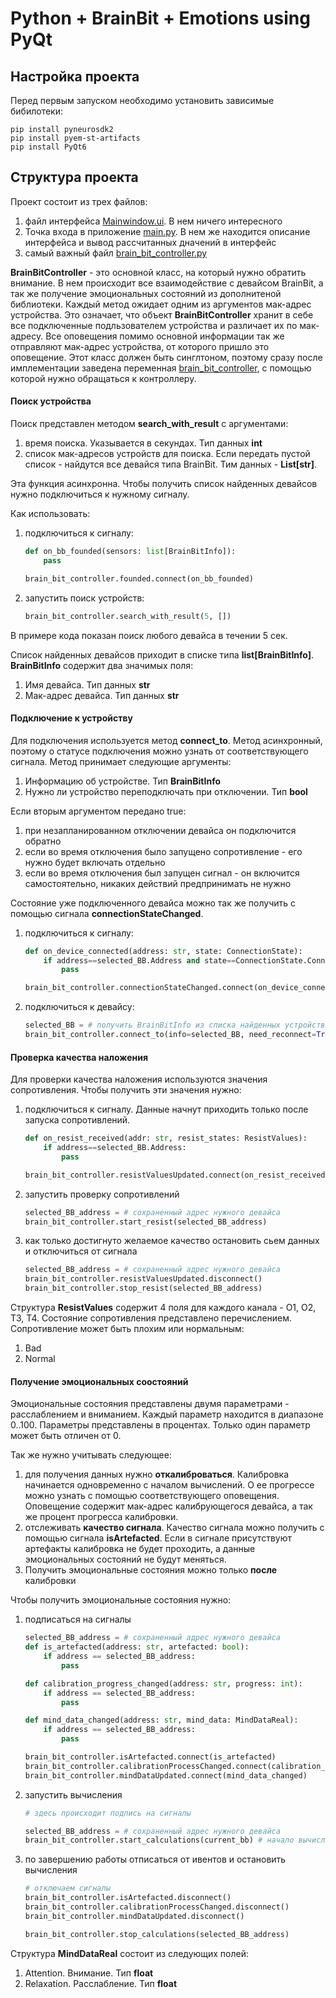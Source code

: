 # Python + BrainBit + Emotions using PyQt

## Настройка проекта

Перед первым запуском необходимо установить зависимые бибилотеки:

```
pip install pyneurosdk2
pip install pyem-st-artifacts
pip install PyQt6
```

## Структура проекта

Проект состоит из трех файлов:
1. файл интерфейса [Mainwindow.ui](https://gitlab.com/neurosdk2/cybergarden2024/-/blob/main/students/PythonDemo/ui/MainWindow.ui?ref_type=heads). В нем ничего интересного
2. Точка входа в приложение [main.py](https://gitlab.com/neurosdk2/cybergarden2024/-/blob/main/students/PythonDemo/main.py?ref_type=heads). В нем же находится описание интерфейса и вывод рассчитанных дначений в интерфейс
3. самый важный файл [brain_bit_controller.py](https://gitlab.com/neurosdk2/cybergarden2024/-/blob/main/students/PythonDemo/brain_bit_controller.py?ref_type=heads)

**BrainBitController** - это основной класс, на который нужно обратить внимание. В нем происходит все взаимодействие с девайсом BrainBit, а так же получение эмоциональных состояний из дополнитеной библиотеки. Каждый метод ожидает одним из аргументов мак-адрес устройства. Это означает, что объект **BrainBitController** хранит в себе все подключенные подльзователем устройства и различает их по мак-адресу. Все оповещения помимо основной информации так же отправляют мак-адрес устройства, от которого пришло это оповещение. Этот класс должен быть синглтоном, поэтому сразу после имплементации заведена переменная [brain_bit_controller](https://gitlab.com/neurosdk2/cybergarden2024/-/blob/main/students/PythonDemo/brain_bit_controller.py?ref_type=heads#L283), с помощью которой нужно обращаться к контроллеру.

#### Поиск устройства

Поиск представлен методом **search_with_result** с аргументами:

1. время поиска. Указывается в секундах. Тип данных **int**
2. список мак-адресов устройств для поиска. Если передать пустой список - найдутся все девайся типа BrainBit. Тим данных - **List[str]**.

Эта функция асинхронна. Чтобы получить список найденных девайсов нужно подключиться к нужному сигналу.

Как использовать:

1. подключиться к сигналу:
    ```python
    def on_bb_founded(sensors: list[BrainBitInfo]):
        pass

    brain_bit_controller.founded.connect(on_bb_founded)
    ``` 

2. запустить поиск устройств:
    ```python
    brain_bit_controller.search_with_result(5, [])
    ``` 

В примере кода показан поиск любого девайса в течении 5 сек.

Список найденных девайсов приходит в списке типа **list[BrainBitInfo]**. **BrainBitInfo** содержит два значимых поля:
 1. Имя девайса. Тип данных **str**
 2. Мак-адрес девайса. Тип данных **str**


#### Подключение к устройству

Для подключения используется метод **connect_to**. Метод асинхронный, поэтому о статусе подключения можно узнать от соответствующего сигнала. Метод принимает следующие аргументы:

 1. Информацию об устройстве. Тип **BrainBitInfo**
 2. Нужно ли устройство переподключать при отключении. Тип **bool**

Если вторым аргументом передано true:
 1. при незапланированном отключении девайса он подключится обратно
 2. если во время отключения было запущено сопротивление - его нужно будет включать отдельно
 3. если во время отключения был запущен сигнал - он включится самостоятельно, никаких действий предпринимать не нужно

Состояние уже подключенного девайса можно так же получить с помощью сигнала **connectionStateChanged**.

1. подключиться к сигналу:
    ```python
    def on_device_connected(address: str, state: ConnectionState):
        if address==selected_BB.Address and state==ConnectionState.Connected:
            pass

    brain_bit_controller.connectionStateChanged.connect(on_device_connected)
    ``` 

2. подключиться к девайсу:

    ```python
    selected_BB = # получить BrainBitInfo из списка найденных устройств как показано выше
    brain_bit_controller.connect_to(info=selected_BB, need_reconnect=True)
    ```

#### Проверка качества наложения

Для проверки качества наложения используются значения сопротивления. Чтобы получить эти значения нужно:
 1. подключиться к сигналу. Данные начнут приходить только после запуска сопротивлений.

    ```python
    def on_resist_received(addr: str, resist_states: ResistValues):
        if address==selected_BB.Address:
            pass

    brain_bit_controller.resistValuesUpdated.connect(on_resist_received)
    ```

 2. запустить проверку сопротивлений

    ```python
    selected_BB_address = # сохраненный адрес нужного девайса
    brain_bit_controller.start_resist(selected_BB_address)
    ```

 3. как только достигнуто желаемое качество остановить сьем данных и отключиться от сигнала

    ```python
    selected_BB_address = # сохраненный адрес нужного девайса
    brain_bit_controller.resistValuesUpdated.disconnect()
    brain_bit_controller.stop_resist(selected_BB_address)
    ```

Структура **ResistValues** содержит 4 поля для каждого канала - O1, O2, T3, T4. Состояние сопротивления представлено перечислением. Сопротивление может быть плохим или нормальным:
 
 1. Bad
 2. Normal

#### Получение эмоциональных соостояний

Эмоциональные состояния представлены двумя параметрами - расслаблением и вниманием. Каждый параметр находится в диапазоне 0..100. Параметры представлены в процентах. Только один параметр может быть отличен от 0.

Так же нужно учитывать следующее:
1. для получения данных нужно **откалиброваться**. Калибровка начинается одновременно с началом вычислений. О ее прогрессе можно узнать с помощью соответствующего оповещения. Оповещение содержит мак-адрес калибрующегося девайса, а так же процент прогресса калибровки.
2. отслеживать **качество сигнала**. Качество сигнала можно получить с помощью сигнала **isArtefacted**. Если в сигнале присутствуют артефакты калибровка не будет проходить, а данные эмоциональных состояний не будут меняться.
3. Получить эмоциональные состояния можно только **после** калибровки

Чтобы получить эмоциональные состояния нужно:

1. подписаться на сигналы

    ```python
    selected_BB_address = # сохраненный адрес нужного девайса
    def is_artefacted(address: str, artefacted: bool):
        if address == selected_BB_address:
            pass

    def calibration_progress_changed(address: str, progress: int):
        if address == selected_BB_address:
            pass

    def mind_data_changed(address: str, mind_data: MindDataReal):
        if address == selected_BB_address:
            pass

    brain_bit_controller.isArtefacted.connect(is_artefacted)
    brain_bit_controller.calibrationProcessChanged.connect(calibration_progress_changed)
    brain_bit_controller.mindDataUpdated.connect(mind_data_changed)
    ```

2. запустить вычисления

    ```python
    # здесь происходит подпись на сигналы

    selected_BB_address = # сохраненный адрес нужного девайса
    brain_bit_controller.start_calculations(current_bb) # начало вычислений
    ```
3. по завершению работы отписаться от ивентов и остановить вычисления

    ```python
    # отключаем сигналы
    brain_bit_controller.isArtefacted.disconnect()
    brain_bit_controller.calibrationProcessChanged.disconnect()
    brain_bit_controller.mindDataUpdated.disconnect()

    brain_bit_controller.stop_calculations(selected_BB_address)
    ```

Структура **MindDataReal** состоит из следующих полей:
 1. Attention. Внимание. Тип **float**
 2. Relaxation. Расслабление. Тип **float**



